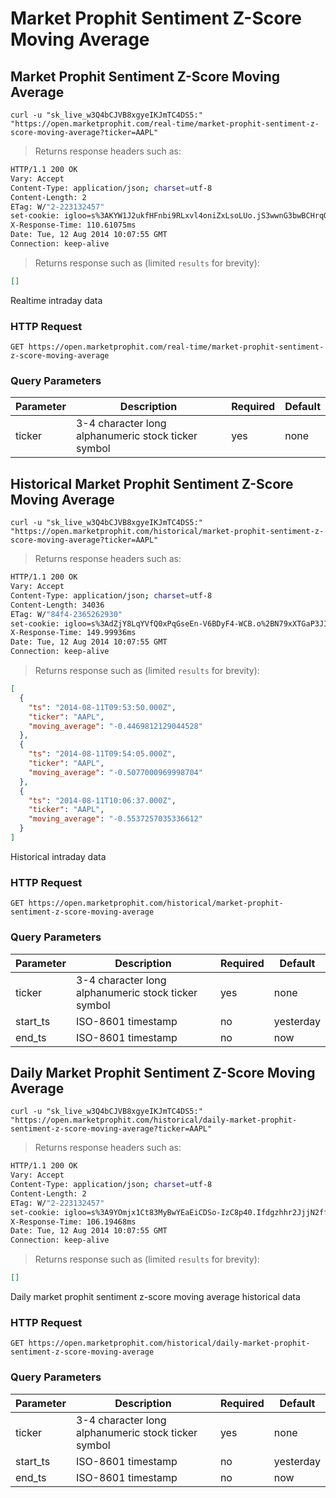 
# Market Prophit Sentiment Z-Score Moving Average


## Market Prophit Sentiment Z-Score Moving Average

```shell
curl -u "sk_live_w3Q4bCJVB8xgyeIKJmTC4DS5:" "https://open.marketprophit.com/real-time/market-prophit-sentiment-z-score-moving-average?ticker=AAPL"
```

> Returns response headers such as:

```bash
HTTP/1.1 200 OK
Vary: Accept
Content-Type: application/json; charset=utf-8
Content-Length: 2
ETag: W/"2-223132457"
set-cookie: igloo=s%3AKYW1J2ukfHFnbi9RLxvl4oniZxLsoLUo.jS3wwnG3bwBCHrqOOQ8ENSRoTYbvxDKLpuF18qkmeYY; Path=/; Expires=Wed, 13 Aug 2014 10:07:55 GMT; HttpOnly
X-Response-Time: 110.61075ms
Date: Tue, 12 Aug 2014 10:07:55 GMT
Connection: keep-alive


```

> Returns response such as (limited `results` for brevity):

```json
[]
```

Realtime intraday data

### HTTP Request

`GET https://open.marketprophit.com/real-time/market-prophit-sentiment-z-score-moving-average`

### Query Parameters

Parameter | Description | Required | Default
--------- | ----------- | -------- | -------
ticker | 3-4 character long alphanumeric stock ticker symbol | yes | none



## Historical Market Prophit Sentiment Z-Score Moving Average

```shell
curl -u "sk_live_w3Q4bCJVB8xgyeIKJmTC4DS5:" "https://open.marketprophit.com/historical/market-prophit-sentiment-z-score-moving-average?ticker=AAPL"
```

> Returns response headers such as:

```bash
HTTP/1.1 200 OK
Vary: Accept
Content-Type: application/json; charset=utf-8
Content-Length: 34036
ETag: W/"84f4-2365262930"
set-cookie: igloo=s%3AdZjY8LqYVfQ0xPqGseEn-V6BDyF4-WCB.o%2BN79xXTGaP3JIDWpHvKDuierzKmXTv7Cyo1HFbK6bs; Path=/; Expires=Wed, 13 Aug 2014 10:07:55 GMT; HttpOnly
X-Response-Time: 149.99936ms
Date: Tue, 12 Aug 2014 10:07:55 GMT
Connection: keep-alive


```

> Returns response such as (limited `results` for brevity):

```json
[
  {
    "ts": "2014-08-11T09:53:50.000Z",
    "ticker": "AAPL",
    "moving_average": "-0.4469812129044528"
  },
  {
    "ts": "2014-08-11T09:54:05.000Z",
    "ticker": "AAPL",
    "moving_average": "-0.5077000969998704"
  },
  {
    "ts": "2014-08-11T10:06:37.000Z",
    "ticker": "AAPL",
    "moving_average": "-0.5537257035336612"
  }
]
```

Historical intraday data

### HTTP Request

`GET https://open.marketprophit.com/historical/market-prophit-sentiment-z-score-moving-average`

### Query Parameters

Parameter | Description | Required | Default
--------- | ----------- | -------- | -------
ticker | 3-4 character long alphanumeric stock ticker symbol | yes | none
start_ts | ISO-8601 timestamp | no | yesterday
end_ts | ISO-8601 timestamp | no | now


## Daily Market Prophit Sentiment Z-Score Moving Average

```shell
curl -u "sk_live_w3Q4bCJVB8xgyeIKJmTC4DS5:" "https://open.marketprophit.com/historical/daily-market-prophit-sentiment-z-score-moving-average?ticker=AAPL"
```

> Returns response headers such as:

```bash
HTTP/1.1 200 OK
Vary: Accept
Content-Type: application/json; charset=utf-8
Content-Length: 2
ETag: W/"2-223132457"
set-cookie: igloo=s%3A9YOmjx1Ct83MyBwYEaEiCDSo-IzC8p40.Ifdgzhhr2JjjN2fftJUhm3vHR4GtwMtk6wdy08I7KUM; Path=/; Expires=Wed, 13 Aug 2014 10:07:55 GMT; HttpOnly
X-Response-Time: 106.19468ms
Date: Tue, 12 Aug 2014 10:07:55 GMT
Connection: keep-alive


```

> Returns response such as (limited `results` for brevity):

```json
[]
```

Daily market prophit sentiment z-score moving average historical data

### HTTP Request

`GET https://open.marketprophit.com/historical/daily-market-prophit-sentiment-z-score-moving-average`

### Query Parameters

Parameter | Description | Required | Default
--------- | ----------- | -------- | -------
ticker | 3-4 character long alphanumeric stock ticker symbol | yes | none
start_ts | ISO-8601 timestamp | no | yesterday
end_ts | ISO-8601 timestamp | no | now
